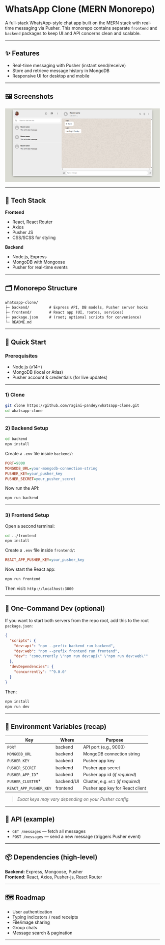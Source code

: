 # WhatsApp Clone (MERN Monorepo)

A full-stack WhatsApp-style chat app built on the MERN stack with real-time messaging via Pusher. This monorepo contains separate `frontend` and `backend` packages to keep UI and API concerns clean and scalable.

---

## ✨ Features

- Real-time messaging with Pusher (instant send/receive)
- Store and retrieve message history in MongoDB
- Responsive UI for desktop and mobile

---

## 🖼️ Screenshots

![Chat Screen](https://github.com/ragini-pandey/whatsapp-clone/blob/master/frontend/public/screenshot1.png)

---

## 🧱 Tech Stack

**Frontend**
- React, React Router
- Axios
- Pusher JS
- CSS/SCSS for styling

**Backend**
- Node.js, Express
- MongoDB with Mongoose
- Pusher for real-time events

---

## 🗂️ Monorepo Structure

```
whatsapp-clone/
├─ backend/         # Express API, DB models, Pusher server hooks
├─ frontend/        # React app (UI, routes, services)
├─ package.json     # (root; optional scripts for convenience)
└─ README.md
```

---

## 🚀 Quick Start

### Prerequisites
- Node.js (v14+)
- MongoDB (local or Atlas)
- Pusher account & credentials (for live updates)

---

### 1) Clone
```bash
git clone https://github.com/ragini-pandey/whatsapp-clone.git
cd whatsapp-clone
```

---

### 2) Backend Setup
```bash
cd backend
npm install
```

Create a `.env` file inside `backend/`:

```ini
PORT=9000
MONGODB_URL=your-mongodb-connection-string
PUSHER_KEY=your_pusher_key
PUSHER_SECRET=your_pusher_secret
```

Now run the API:
```bash
npm run backend
```

---

### 3) Frontend Setup
Open a second terminal:
```bash
cd ../frontend
npm install
```

Create a `.env` file inside `frontend/`:

```ini
REACT_APP_PUSHER_KEY=your_pusher_key
```

Now start the React app:
```bash
npm run frontend
```

Then visit: `http://localhost:3000`

---

## 🏃 One-Command Dev (optional)

If you want to start both servers from the repo root, add this to the root `package.json`:

```json
{
  "scripts": {
    "dev:api": "npm --prefix backend run backend",
    "dev:web": "npm --prefix frontend run frontend",
    "dev": "concurrently \"npm run dev:api\" \"npm run dev:web\""
  },
  "devDependencies": {
    "concurrently": "^9.0.0"
  }
}
```

Then:
```bash
npm install
npm run dev
```

---

## 🔐 Environment Variables (recap)

| Key                  | Where      | Purpose                                  |
|----------------------|------------|------------------------------------------|
| `PORT`               | backend    | API port (e.g., 9000)                    |
| `MONGODB_URL`        | backend    | MongoDB connection string                |
| `PUSHER_KEY`         | backend    | Pusher app key                           |
| `PUSHER_SECRET`      | backend    | Pusher app secret                        |
| `PUSHER_APP_ID`*     | backend    | Pusher app id (*if required*)            |
| `PUSHER_CLUSTER`*    | backend/UI | Cluster, e.g. `mt1` (*if required*)      |
| `REACT_APP_PUSHER_KEY`| frontend  | Pusher app key for React client          |

> *Exact keys may vary depending on your Pusher config.*

---

## 📡 API (example)

- `GET /messages` — fetch all messages
- `POST /messages` — send a new message (triggers Pusher event)

---

## 📦 Dependencies (high-level)

**Backend:** Express, Mongoose, Pusher  
**Frontend:** React, Axios, Pusher-js, React Router

---

## 🗺️ Roadmap

- User authentication
- Typing indicators / read receipts
- File/image sharing
- Group chats
- Message search & pagination

---
